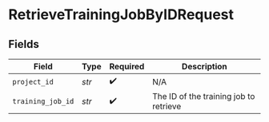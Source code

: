 # RetrieveTrainingJobByIDRequest


## Fields

| Field                                  | Type                                   | Required                               | Description                            |
| -------------------------------------- | -------------------------------------- | -------------------------------------- | -------------------------------------- |
| `project_id`                           | *str*                                  | :heavy_check_mark:                     | N/A                                    |
| `training_job_id`                      | *str*                                  | :heavy_check_mark:                     | The ID of the training job to retrieve |
